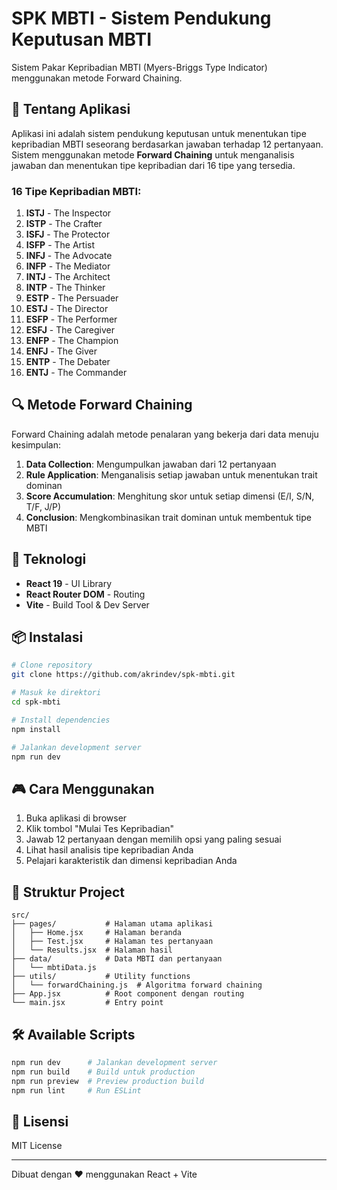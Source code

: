 # SPK MBTI - Sistem Pendukung Keputusan MBTI

Sistem Pakar Kepribadian MBTI (Myers-Briggs Type Indicator) menggunakan metode Forward Chaining.

## 🎯 Tentang Aplikasi

Aplikasi ini adalah sistem pendukung keputusan untuk menentukan tipe kepribadian MBTI seseorang berdasarkan jawaban terhadap 12 pertanyaan. Sistem menggunakan metode **Forward Chaining** untuk menganalisis jawaban dan menentukan tipe kepribadian dari 16 tipe yang tersedia.

### 16 Tipe Kepribadian MBTI:

1. **ISTJ** - The Inspector
2. **ISTP** - The Crafter
3. **ISFJ** - The Protector
4. **ISFP** - The Artist
5. **INFJ** - The Advocate
6. **INFP** - The Mediator
7. **INTJ** - The Architect
8. **INTP** - The Thinker
9. **ESTP** - The Persuader
10. **ESTJ** - The Director
11. **ESFP** - The Performer
12. **ESFJ** - The Caregiver
13. **ENFP** - The Champion
14. **ENFJ** - The Giver
15. **ENTP** - The Debater
16. **ENTJ** - The Commander

## 🔍 Metode Forward Chaining

Forward Chaining adalah metode penalaran yang bekerja dari data menuju kesimpulan:

1. **Data Collection**: Mengumpulkan jawaban dari 12 pertanyaan
2. **Rule Application**: Menganalisis setiap jawaban untuk menentukan trait dominan
3. **Score Accumulation**: Menghitung skor untuk setiap dimensi (E/I, S/N, T/F, J/P)
4. **Conclusion**: Mengkombinasikan trait dominan untuk membentuk tipe MBTI

## 🚀 Teknologi

- **React 19** - UI Library
- **React Router DOM** - Routing
- **Vite** - Build Tool & Dev Server

## 📦 Instalasi

```bash
# Clone repository
git clone https://github.com/akrindev/spk-mbti.git

# Masuk ke direktori
cd spk-mbti

# Install dependencies
npm install

# Jalankan development server
npm run dev
```

## 🎮 Cara Menggunakan

1. Buka aplikasi di browser
2. Klik tombol "Mulai Tes Kepribadian"
3. Jawab 12 pertanyaan dengan memilih opsi yang paling sesuai
4. Lihat hasil analisis tipe kepribadian Anda
5. Pelajari karakteristik dan dimensi kepribadian Anda

## 📁 Struktur Project

```
src/
├── pages/           # Halaman utama aplikasi
│   ├── Home.jsx     # Halaman beranda
│   ├── Test.jsx     # Halaman tes pertanyaan
│   └── Results.jsx  # Halaman hasil
├── data/            # Data MBTI dan pertanyaan
│   └── mbtiData.js
├── utils/           # Utility functions
│   └── forwardChaining.js  # Algoritma forward chaining
├── App.jsx          # Root component dengan routing
└── main.jsx         # Entry point
```

## 🛠️ Available Scripts

```bash
npm run dev      # Jalankan development server
npm run build    # Build untuk production
npm run preview  # Preview production build
npm run lint     # Run ESLint
```

## 📄 Lisensi

MIT License

---

Dibuat dengan ❤️ menggunakan React + Vite

